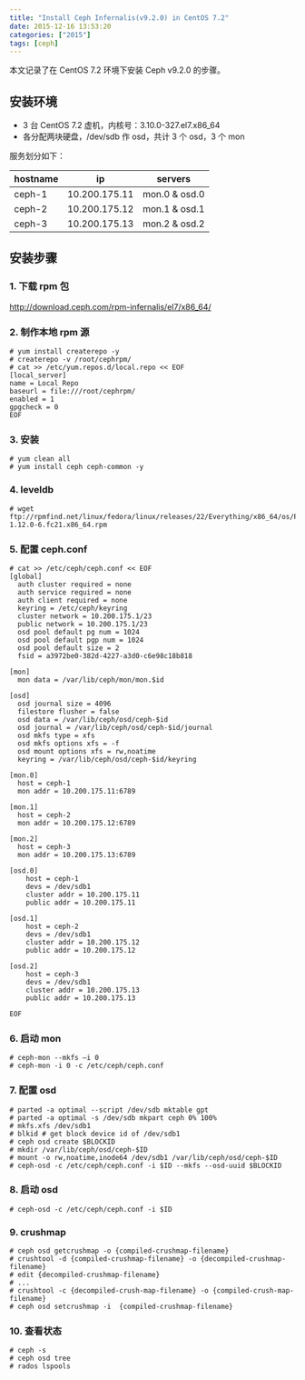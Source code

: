 ```yaml
---
title: "Install Ceph Infernalis(v9.2.0) in CentOS 7.2"
date: 2015-12-16 13:53:20
categories: ["2015"]
tags: [ceph]
---
```


本文记录了在 CentOS 7.2 环境下安装 Ceph v9.2.0 的步骤。

## 安装环境

+ 3 台 CentOS 7.2 虚机，内核号：3.10.0-327.el7.x86_64
+ 各分配两块硬盘，/dev/sdb 作 osd，共计 3 个 osd，3 个 mon

服务划分如下：

| hostname | ip            | servers       |
|----------|---------------|---------------|
| ceph-1   | 10.200.175.11 | mon.0 & osd.0 |
| ceph-2   | 10.200.175.12 | mon.1 & osd.1 |
| ceph-3   | 10.200.175.13 | mon.2 & osd.2 |


## 安装步骤

### 1. 下载 rpm 包

<http://download.ceph.com/rpm-infernalis/el7/x86_64/>

### 2. 制作本地 rpm 源

```
# yum install createrepo -y
# createrepo -v /root/cephrpm/
# cat >> /etc/yum.repos.d/local.repo << EOF
[local_server]
name = Local Repo
baseurl = file:///root/cephrpm/
enabled = 1
gpgcheck = 0
EOF
```

### 3. 安装

```
# yum clean all
# yum install ceph ceph-common -y
```

### 4. leveldb

```
# wget ftp://rpmfind.net/linux/fedora/linux/releases/22/Everything/x86_64/os/Packages/l/leveldb-1.12.0-6.fc21.x86_64.rpm
```

### 5. 配置 ceph.conf

```
# cat >> /etc/ceph/ceph.conf << EOF
[global]
  auth cluster required = none
  auth service required = none
  auth client required = none
  keyring = /etc/ceph/keyring
  cluster network = 10.200.175.1/23
  public network = 10.200.175.1/23
  osd pool default pg num = 1024
  osd pool default pgp num = 1024
  osd pool default size = 2
  fsid = a3972be0-382d-4227-a3d0-c6e98c18b818

[mon]
  mon data = /var/lib/ceph/mon/mon.$id

[osd]
  osd journal size = 4096
  filestore flusher = false
  osd data = /var/lib/ceph/osd/ceph-$id
  osd journal = /var/lib/ceph/osd/ceph-$id/journal
  osd mkfs type = xfs
  osd mkfs options xfs = -f
  osd mount options xfs = rw,noatime
  keyring = /var/lib/ceph/osd/ceph-$id/keyring

[mon.0]
  host = ceph-1
  mon addr = 10.200.175.11:6789

[mon.1]
  host = ceph-2
  mon addr = 10.200.175.12:6789

[mon.2]
  host = ceph-3
  mon addr = 10.200.175.13:6789

[osd.0]
    host = ceph-1
    devs = /dev/sdb1
    cluster addr = 10.200.175.11
    public addr = 10.200.175.11

[osd.1]
    host = ceph-2
    devs = /dev/sdb1
    cluster addr = 10.200.175.12
    public addr = 10.200.175.12

[osd.2]
    host = ceph-3
    devs = /dev/sdb1
    cluster addr = 10.200.175.13
    public addr = 10.200.175.13

EOF
```

### 6. 启动 mon

```
# ceph-mon --mkfs –i 0
# ceph-mon -i 0 -c /etc/ceph/ceph.conf
```

### 7. 配置 osd

```
# parted -a optimal --script /dev/sdb mktable gpt
# parted -a optimal -s /dev/sdb mkpart ceph 0% 100%
# mkfs.xfs /dev/sdb1
# blkid # get block device id of /dev/sdb1
# ceph osd create $BLOCKID
# mkdir /var/lib/ceph/osd/ceph-$ID
# mount -o rw,noatime,inode64 /dev/sdb1 /var/lib/ceph/osd/ceph-$ID
# ceph-osd -c /etc/ceph/ceph.conf -i $ID --mkfs --osd-uuid $BLOCKID
```

### 8. 启动 osd

```
# ceph-osd -c /etc/ceph/ceph.conf -i $ID
```

### 9. crushmap

```
# ceph osd getcrushmap -o {compiled-crushmap-filename}
# crushtool -d {compiled-crushmap-filename} -o {decompiled-crushmap-filename}
# edit {decompiled-crushmap-filename}
# ...
# crushtool -c {decompiled-crush-map-filename} -o {compiled-crush-map-filename}
# ceph osd setcrushmap -i  {compiled-crushmap-filename}
```

### 10. 查看状态

```
# ceph -s
# ceph osd tree
# rados lspools
```
